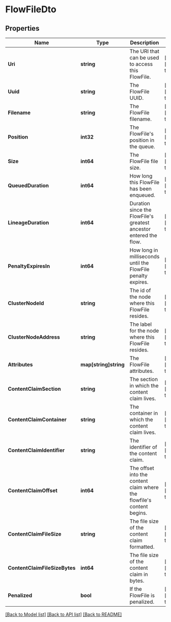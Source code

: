 # FlowFileDto

## Properties
Name | Type | Description | Notes
------------ | ------------- | ------------- | -------------
**Uri** | **string** | The URI that can be used to access this FlowFile. | [optional] [default to null]
**Uuid** | **string** | The FlowFile UUID. | [optional] [default to null]
**Filename** | **string** | The FlowFile filename. | [optional] [default to null]
**Position** | **int32** | The FlowFile&#x27;s position in the queue. | [optional] [default to null]
**Size** | **int64** | The FlowFile file size. | [optional] [default to null]
**QueuedDuration** | **int64** | How long this FlowFile has been enqueued. | [optional] [default to null]
**LineageDuration** | **int64** | Duration since the FlowFile&#x27;s greatest ancestor entered the flow. | [optional] [default to null]
**PenaltyExpiresIn** | **int64** | How long in milliseconds until the FlowFile penalty expires. | [optional] [default to null]
**ClusterNodeId** | **string** | The id of the node where this FlowFile resides. | [optional] [default to null]
**ClusterNodeAddress** | **string** | The label for the node where this FlowFile resides. | [optional] [default to null]
**Attributes** | **map[string]string** | The FlowFile attributes. | [optional] [default to null]
**ContentClaimSection** | **string** | The section in which the content claim lives. | [optional] [default to null]
**ContentClaimContainer** | **string** | The container in which the content claim lives. | [optional] [default to null]
**ContentClaimIdentifier** | **string** | The identifier of the content claim. | [optional] [default to null]
**ContentClaimOffset** | **int64** | The offset into the content claim where the flowfile&#x27;s content begins. | [optional] [default to null]
**ContentClaimFileSize** | **string** | The file size of the content claim formatted. | [optional] [default to null]
**ContentClaimFileSizeBytes** | **int64** | The file size of the content claim in bytes. | [optional] [default to null]
**Penalized** | **bool** | If the FlowFile is penalized. | [optional] [default to null]

[[Back to Model list]](../README.md#documentation-for-models) [[Back to API list]](../README.md#documentation-for-api-endpoints) [[Back to README]](../README.md)

